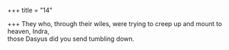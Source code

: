 +++
title = "14"

+++
They who, through their wiles, were trying to creep up and mount to  heaven, Indra,  
those Dasyus did you send tumbling down.  